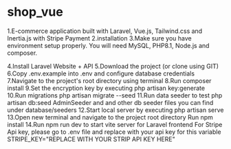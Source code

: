 # shop_vue
1.E-commerce application built with Laravel, Vue.js, Tailwind.css and Inertia.js with Stripe Payment
2.installation
3.Make sure you have environment setup properly. You will need MySQL, PHP8.1, Node.js and composer.

4.Install Laravel Website + API
5.Download the project (or clone using GIT)
6.Copy .env.example into .env and configure database credentials
7.Navigate to the project's root directory using terminal
8.Run composer install
9.Set the encryption key by executing php artisan key:generate
10.Run migrations php artisan migrate --seed
11.Run data seeder to test  php artisan db:seed AdminSeeder and and other db seeder files you can find under database/seeders
12.Start local server by executing php artisan serve
13.Open new terminal and navigate to the project root directory Run npm install
14.Run npm run dev to start vite server for Laravel frontend
For Stripe Api key, please go to .env file and replace with your api key for this variable STRIPE_KEY="REPLACE WITH YOUR STRIP API KEY HERE"

